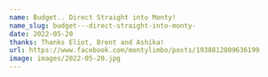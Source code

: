 ```yaml
---
name: Budget.. Direct Straight into Monty!
name_slug: budget---direct-straight-into-monty-
date: 2022-05-20
thanks: Thanks Eliot, Brent and Ashika!
url: https://www.facebook.com/montylimbo/posts/1938812809636199
image: images/2022-05-20.jpg
---
```


